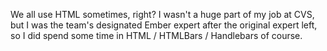 We all use HTML sometimes, right? I wasn't a huge part of my job at CVS, but I was the team's designated Ember expert after the original expert left, so I did spend some time in HTML / HTMLBars / Handlebars of course.
